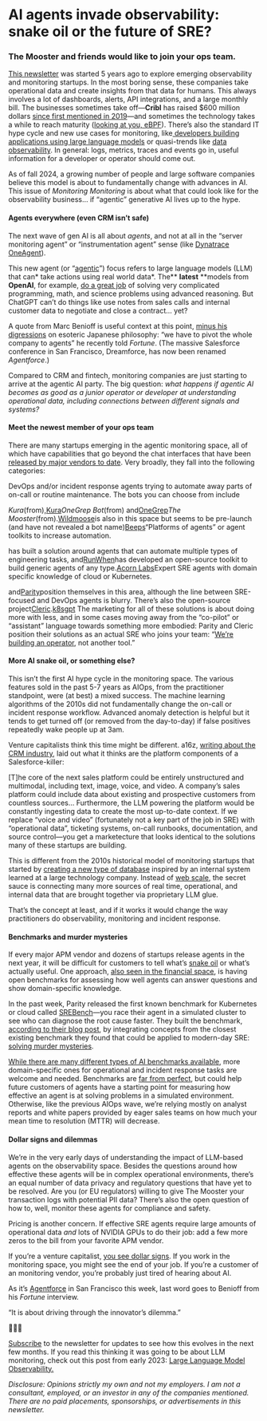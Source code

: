 # AI agents invade observability: snake oil or the future of SRE?
### The Mooster and friends would like to join your ops team.
[This newsletter](https://monitoring2.substack.com/archive) was started 5 years ago to explore emerging observability and monitoring startups. In the most boring sense, these companies take operational data and create insights from that data for humans. This always involves a lot of dashboards, alerts, API integrations, and a large monthly bill.
The businesses sometimes take off—**Cribl** has raised $600 million dollars [since first mentioned in 2019](https://monitoring2.substack.com/p/observability-pipelines-at-kubecon)—and sometimes the technology takes a while to reach maturity ([looking at you, eBPF](https://monitoring2.substack.com/p/ebpf-a-new-bff-for-observability)). There’s also the standard IT hype cycle and new use cases for monitoring, like[ developers building applications using large language models](https://monitoring2.substack.com/p/large-language-model-observability) or quasi-trends like [data observability](https://www.gartner.com/en/documents/5533895). In general: logs, metrics, traces and events go in, useful information for a developer or operator should come out.

As of fall 2024, a growing number of people and large software companies believe this model is about to fundamentally change with advances in AI. This issue of *Monitoring Monitoring* is about what that could look like for the observability business… if “agentic” generative AI lives up to the hype.

#### Agents everywhere (even CRM isn’t safe)
The next wave of gen AI is all about *agents*, and not at all in the “server monitoring agent” or “instrumentation agent” sense (like [Dynatrace OneAgent](https://docs.dynatrace.com/docs/setup-and-configuration/dynatrace-oneagent)).

This new agent (or “[agentic](https://venturebeat.com/ai/agentic-ai-a-deep-dive-into-the-future-of-automation/)”) focus refers to large language models (LLM) that can* take actions using real world data*. The** **latest** **models from **OpenAI**, for example, [do a great job](https://openai.com/index/learning-to-reason-with-llms/) of solving very complicated programming, math, and science problems using advanced reasoning. But ChatGPT can’t do things like use notes from sales calls and internal customer data to negotiate and close a contract… yet?

A quote from Marc Benioff is useful context at this point, [minus his digressions](https://web.archive.org/web/20240913160122/https://fortune.com/2024/09/05/salesforce-ceo-marc-benioff-ai-agents-agentforce-dreamforce-gen-ai-era/) on esoteric Japanese philosophy: “we have to pivot the whole company to agents” he recently told *Fortune*. (The massive Salesforce conference in San Francisco, Dreamforce, has now been renamed *Agentforce*.)

Compared to CRM and fintech, monitoring companies are just starting to arrive at the agentic AI party. The big question: *what happens if agentic AI becomes as good as a junior operator or developer at understanding operational data, including connections between different signals and systems?*

#### Meet the newest member of your ops team
There are many startups emerging in the agentic monitoring space, all of which have capabilities that go beyond the chat interfaces that have been [released by major vendors to date](https://newrelic.com/platform/new-relic-ai). Very broadly, they fall into the following categories:

DevOps and/or incident response agents trying to automate away parts of on-call or routine maintenance. The bots you can choose from include

*Kura*(from),[Kura](https://www.usekura.com/)*OneGrep Bot*(from) and[OneGrep](https://www.usekura.com/)*The Mooster*(from).[Wildmoose](https://www.wildmoose.ai/)is also in this space but seems to be pre-launch (and have not revealed a bot name)[Beeps](https://www.beeps.co/)“Platforms of agents” or agent toolkits to increase automation.

has built a solution around agents that can automate multiple types of engineering tasks, and[RunWhen](https://www.runwhen.com/)has developed an open-source toolkit to build generic agents of any type.[Acorn Labs](https://www.acorn.io/)Expert SRE agents with domain specific knowledge of cloud or Kubernetes.

and[Parity](https://www.tryparity.com/)position themselves in this area, although the line between SRE-focused and DevOps agents is blurry. There’s also the open-source project[Cleric](https://cleric.io/).[k8sgpt](https://k8sgpt.ai/)
The marketing for all of these solutions is about doing more with less, and in some cases moving away from the “co-pilot” or “assistant” language towards something more embodied: Parity and Cleric position their solutions as an actual SRE who joins your team: “[We’re building an operator](https://cleric.io/blog/introducing-cleric), not another tool.”

#### More AI snake oil, or something else?
This isn’t the first AI hype cycle in the monitoring space. The various features sold in the past 5-7 years as AIOps, from the practitioner standpoint, were (at best) a mixed success. The machine learning algorithms of the 2010s did not fundamentally change the on-call or incident response workflow. Advanced anomaly detection is helpful but it tends to get turned off (or removed from the day-to-day) if false positives repeatedly wake people up at 3am.

Venture capitalists think this time might be different. a16z, [writing about the CRM industry](https://a16z.com/ai-transforms-sales/), laid out what it thinks are the platform components of a Salesforce-killer:

[T]he core of the next sales platform could be entirely unstructured and multimodal, including text, image, voice, and video. A company’s sales platform could include data about existing and prospective customers from countless sources… Furthermore, the LLM powering the platform would be constantly ingesting data to create the most up-to-date context.
If we replace “voice and video” (fortunately not a key part of the job in SRE) with “operational data”, ticketing systems, on-call runbooks, documentation, and source control—you get a marketecture that looks identical to the solutions many of these startups are building.

This is different from the 2010s historical model of monitoring startups that started by [creating a new type of database](https://monitoring2.substack.com/p/big-prometheus) inspired by an internal system learned at a large technology company. Instead of [web scale](https://www.youtube.com/watch?v=b2F-DItXtZs), the secret sauce is connecting many more sources of real time, operational, and internal data that are brought together via proprietary LLM glue.

That’s the concept at least, and if it works it would change the way practitioners do observability, monitoring and incident response.

#### Benchmarks and murder mysteries
If every major APM vendor and dozens of startups release agents in the next year, it will be difficult for customers to tell what’s [snake oil](https://www.cs.princeton.edu/~arvindn/talks/MIT-STS-AI-snakeoil.pdf) or what’s actually useful. One approach, [also seen in the financial space](https://github.com/patronus-ai/financebench), is having open benchmarks for assessing how well agents can answer questions and show domain-specific knowledge.

In the past week, Parity released the first known benchmark for Kubernetes or cloud called [SREBench](https://sreben.ch/)—you race their agent in a simulated cluster to see who can diagnose the root cause faster. They built the benchmark, [according to their blog post](https://www.tryparity.com/blog/how-and-why-we-made-srebench-swebench-for-k8s), by integrating concepts from the closest existing benchmark they found that could be applied to modern-day SRE: [solving murder mysteries](https://arxiv.org/abs/2310.16049).

[While there are many different types of AI benchmarks available](https://huggingface.co/collections/open-llm-leaderboard/the-big-benchmarks-collection-64faca6335a7fc7d4ffe974a), more domain-specific ones for operational and incident response tasks are welcome and needed. Benchmarks are [far from perfect](https://www.reddit.com/r/LocalLLaMA/comments/1b933of/llm_benchmarks_are_bullshit/), but could help future customers of agents have a starting point for measuring how effective an agent is at solving problems in a simulated environment. Otherwise, like the previous AIOps wave, we’re relying mostly on analyst reports and white papers provided by eager sales teams on how much your mean time to resolution (MTTR) will decrease.
#### Dollar signs and dilemmas
We’re in the very early days of understanding the impact of LLM-based agents on the observability space. Besides the questions around how effective these agents will be in complex operational environments, there’s an equal number of data privacy and regulatory questions that have yet to be resolved. Are you (or EU regulators) willing to give The Mooster your transaction logs with potential PII data? There’s also the open question of how to, well, monitor these agents for compliance and safety.

Pricing is another concern. If effective SRE agents require large amounts of operational data *and* lots of NVIDIA GPUs to do their job: add a few more zeros to the bill from your favorite APM vendor.

If you’re a venture capitalist, [you see dollar signs](https://foundationcapital.com/goodbye-aiops-welcome-agentsres-the-next-100b-opportunity/). If you work in the monitoring space, you might see the end of your job. If you’re a customer of an monitoring vendor, you’re probably just tired of hearing about AI.

As it’s [Agentforce](https://www.salesforce.com/news/press-releases/2024/09/12/agentforce-announcement/) in San Francisco this week, last word goes to Benioff from his *Fortune* interview.

“It is about driving through the innovator’s dilemma.”

🚗🚗🚗

[Subscribe](https://monitoring2.substack.com/subscribe) to the newsletter for updates to see how this evolves in the next few months.
If you read this thinking it was going to be about LLM monitoring, check out this post from early 2023: [Large Language Model Observability.](https://monitoring2.substack.com/p/large-language-model-observability)

*Disclosure: Opinions strictly my own and not my employers. I am not a consultant, employed, or an investor in any of the companies mentioned. There are no paid placements, sponsorships, or advertisements in this newsletter.*